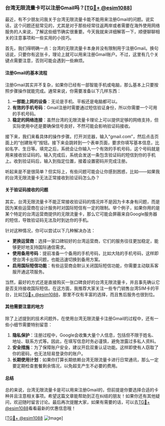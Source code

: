 ### 台湾无限流量卡可以注册Gmail吗？[[TG💪+ @esim1088](https://t.me/s/esim1088)]

最近，有不少朋友问我关于台湾无限流量卡能不能用来注册Gmail的问题。说实话，这个问题还挺常见的，尤其是对于那些经常往返两岸或者需要在海外使用网络服务的人来说，了解这些细节确实很重要。今天我就来详细解答一下，顺便聊聊相关的注意事项和一些实用的小技巧。

首先，我们得明确一点：台湾的无限流量卡本身并没有限制用于注册Gmail。换句话说，只要你有这张卡，理论上就可以用来注册Gmail账户。不过，这里有几个关键点需要注意，否则可能会遇到一些麻烦。

#### 注册Gmail的基本流程

注册Gmail其实并不复杂，如果你已经有一部智能手机或电脑，那么基本上只要按照步骤操作就能完成。通常来说，你需要准备以下几样东西：

1. **一部能上网的设备**：无论是手机、平板还是电脑都可以。
2. **有效的手机号码**：Gmail注册时需要通过短信验证身份，所以你需要一个可用的手机号码。
3. **稳定的网络连接**：虽然台湾的无限流量卡理论上可以提供足够的网络支持，但实际使用中还是要确保信号良好，不然可能会影响验证码接收。

接下来，我们来看具体的操作步骤。打开浏览器，输入“gmail.com”，然后点击页面上的“创建账号”按钮。接下来会跳转到一个表单页面，要求你填写基本信息，比如名字、生日等。填完之后，系统会让你输入一个有效的手机号码，这个号码就是用来接收验证码的。输入完成后，系统会发送一条包含验证码的短信到你的手机上。收到验证码后，输入到指定位置，接着设置密码并完成注册。

听起来是不是很简单？但实际上，有些问题可能会让你感到困惑，比如——如果我的台湾无限流量卡无法正常接收到验证码怎么办？

#### 关于验证码接收的问题

其实，台湾无限流量卡不能正常接收验证码的情况并不是因为卡本身有问题，而是因为某些运营商在设计服务时对国际短信有一定的限制。举个例子，如果你用的是某个特定的台湾运营商提供的无限流量卡，那么它可能会屏蔽来自Google服务器的短信，导致验证码无法及时到达你的手机。

针对这种情况，你可以尝试以下几种解决办法：

- **更换运营商**：选择一家口碑较好的台湾运营商，它们的服务往往更加稳定，能够更好地支持国际通信需求。
- **使用备用号码**：提前准备一个备用的手机号码，比如大陆的手机号码，这样即使台湾卡出现问题，也能迅速切换到备用方案。
- **启用国际短信功能**：有些运营商会默认关闭国际短信功能，你需要主动联系客服开通这项服务。

当然，最好的方式还是直接购买一张口碑良好的台湾无限流量卡，并且事先确认它是否支持接收国际短信。在这方面，我推荐大家关注一些专门销售台湾SIM卡的平台，比如[TG💪+ @esim1088](https://t.me/s/esim1088)，那里不仅有丰富的选择，而且售后服务也很到位。

#### 其他需要注意的地方

除了上述提到的技术问题外，在使用台湾无限流量卡注册Gmail的过程中，还有一些小细节需要特别留意：

1. **隐私保护**：注册过程中，Google会收集大量个人信息，包括但不限于姓名、地址、联系方式等。因此，在填写信息时务必谨慎，避免泄露过多私人资料。
2. **安全措施**：为了保障账户安全，建议开启双重认证功能。这样即使有人窃取了你的密码，也无法轻易登录你的账户。
3. **长期使用计划**：如果你打算长期依赖台湾无限流量卡进行日常通讯，那么一定要定期检查套餐剩余情况，以免超支产生不必要的费用。

#### 总结

总的来说，台湾无限流量卡是可以用来注册Gmail的，但前提是你要选择合适的卡种并且注意相关事项。希望这篇文章能帮助到正在纠结的朋友！如果你还有其他疑问，欢迎随时留言讨论。最后再次提醒大家，如果有需要的话，可以去[TG💪+ @esim1088](https://t.me/s/esim1088)看看最新的优惠信息哦！

[[TG💪+ @esim1088](https://t.me/s/esim1088) ![Image](https://i.postimg.cc/4NQfJmqS/Snipaste-2025-05-13-00-14-12.png)]